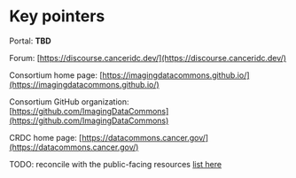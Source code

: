 # Key pointers

Portal: **TBD**

Forum: [https://discourse.canceridc.dev/](https://discourse.canceridc.dev/)

Consortium home page: [https://imagingdatacommons.github.io/](https://imagingdatacommons.github.io/)

Consortium GitHub organization: [https://github.com/ImagingDataCommons](https://github.com/ImagingDataCommons)

CRDC home page: [https://datacommons.cancer.gov/](https://datacommons.cancer.gov/)

TODO: reconcile with the public-facing resources [list here](https://docs.google.com/document/d/1W1SMO2KesnOl_qPzfeFEciKzs5tMHqqwE9CngQVxtFc/edit)



